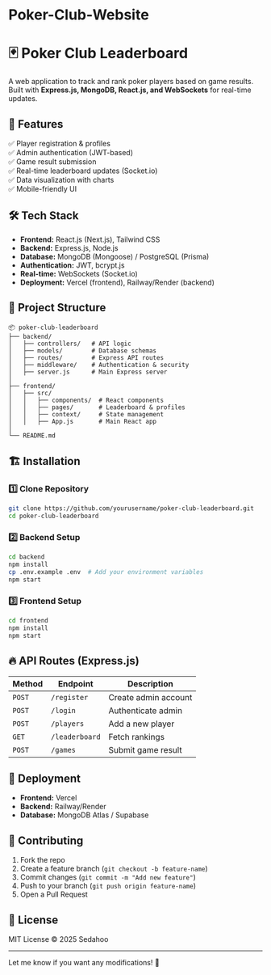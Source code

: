 # Poker-Club-Website

# 🃏 Poker Club Leaderboard  

A web application to track and rank poker players based on game results. Built with **Express.js, MongoDB, React.js, and WebSockets** for real-time updates.  

## 🚀 Features  
✅ Player registration & profiles  
✅ Admin authentication (JWT-based)  
✅ Game result submission  
✅ Real-time leaderboard updates (Socket.io)  
✅ Data visualization with charts  
✅ Mobile-friendly UI  

## 🛠 Tech Stack  
- **Frontend:** React.js (Next.js), Tailwind CSS  
- **Backend:** Express.js, Node.js  
- **Database:** MongoDB (Mongoose) / PostgreSQL (Prisma)  
- **Authentication:** JWT, bcrypt.js  
- **Real-time:** WebSockets (Socket.io)  
- **Deployment:** Vercel (frontend), Railway/Render (backend)  

## 📂 Project Structure  
```
📦 poker-club-leaderboard  
├── backend/  
│   ├── controllers/   # API logic  
│   ├── models/        # Database schemas  
│   ├── routes/        # Express API routes  
│   ├── middleware/    # Authentication & security  
│   ├── server.js      # Main Express server  
│  
├── frontend/  
│   ├── src/  
│   │   ├── components/  # React components  
│   │   ├── pages/       # Leaderboard & profiles  
│   │   ├── context/     # State management  
│   │   ├── App.js       # Main React app  
│  
└── README.md  
```

## 🏗️ Installation  
### **1️⃣ Clone Repository**  
```bash
git clone https://github.com/yourusername/poker-club-leaderboard.git
cd poker-club-leaderboard
```

### **2️⃣ Backend Setup**  
```bash
cd backend
npm install
cp .env.example .env  # Add your environment variables
npm start
```

### **3️⃣ Frontend Setup**  
```bash
cd frontend
npm install
npm start
```

## 🔥 API Routes (Express.js)  
| Method | Endpoint         | Description           |
|--------|----------------|----------------------|
| `POST` | `/register`     | Create admin account |
| `POST` | `/login`        | Authenticate admin   |
| `POST` | `/players`      | Add a new player     |
| `GET`  | `/leaderboard`  | Fetch rankings       |
| `POST` | `/games`        | Submit game result   |

## 🚀 Deployment  
- **Frontend:** Vercel  
- **Backend:** Railway/Render  
- **Database:** MongoDB Atlas / Supabase  

## 🙌 Contributing  
1. Fork the repo  
2. Create a feature branch (`git checkout -b feature-name`)  
3. Commit changes (`git commit -m "Add new feature"`)  
4. Push to your branch (`git push origin feature-name`)  
5. Open a Pull Request  

## 📜 License  
MIT License © 2025 Sedahoo 

---

Let me know if you want any modifications! 🚀
